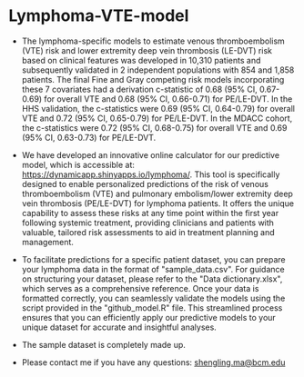 # Lymphoma-VTE-model

- The lymphoma-specific models to estimate venous thromboembolism (VTE) risk and lower extremity deep vein thrombosis (LE-DVT) risk based on clinical features was developed in 10,310 patients and subsequently validated in 2 independent populations with 854 and 1,858 patients. The final Fine and Gray competing risk models incorporating these 7 covariates had a derivation c-statistic of 0.68 (95% CI, 0.67-0.69) for overall VTE and 0.68 (95% CI, 0.66-0.71) for PE/LE-DVT. In the HHS validation, the c-statistics were 0.69 (95% CI, 0.64-0.79) for overall VTE and 0.72 (95% CI, 0.65-0.79) for PE/LE-DVT. In the MDACC cohort, the c-statistics were 0.72 (95% CI, 0.68-0.75) for overall VTE and 0.69 (95% CI, 0.63-0.73) for PE/LE-DVT.


- We have developed an innovative online calculator for our predictive model, which is accessible at: https://dynamicapp.shinyapps.io/lymphoma/. This tool is specifically designed to enable personalized predictions of the risk of venous thromboembolism (VTE) and pulmonary embolism/lower extremity deep vein thrombosis (PE/LE-DVT) for lymphoma patients. It offers the unique capability to assess these risks at any time point within the first year following systemic treatment, providing clinicians and patients with valuable, tailored risk assessments to aid in treatment planning and management.

  
- To facilitate predictions for a specific patient dataset, you can prepare your lymphoma data in the format of "sample_data.csv". For guidance on structuring your dataset, please refer to the "Data dictionary.xlsx", which serves as a comprehensive reference. Once your data is formatted correctly, you can seamlessly validate the models using the script provided in the "github_model.R" file. This streamlined process ensures that you can efficiently apply our predictive models to your unique dataset for accurate and insightful analyses.

- The sample dataset is completely made up.

- Please contact me if you have any questions: shengling.ma@bcm.edu





